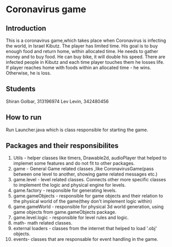 # Coronavirus game

## Introduction
This is a coronavirus game,which takes place when Coronavirus is infecting the world, in
Israel Kibutz.
The player has limited time. His goal is to buy enough food and return home, within allocated time.
He needs to gather money and to buy food. He can buy bike, it will double his speed. There are infected people
in Kibutz and each time player touches them he losses life.
If player reaches home with foods within an allocated time - he wins. Otherwise, he is loss. 

## Students
Shiran Golbar, 313196974
Lev Levin, 342480456

## How to run
Run Launcher.java which is class responsible for starting the game.


## Packages and their responsibilites
1. Utils - helper classes like timers, Drawable2d, audioPlayer that helped to implemet some features and do not
fit to other packages.
2. game - General Game related classes ,like CoronavirusGame(pass between one level to another, showing game
related messages etc.)
3. game.level - level related classes. Connects other more specific classes to implement the logic and physical engine
for levels.
4. game.factory - responsible for generating levels.
5. game.gameObjects - responsible for game objects and their relation to the physical world of the game(they don't
implement logic within)
6. game.gameWorld - responsible for physical 3d world generation, using game objects from game.gameObjects package.
7. game.level.logic - responsible for level rules and logic.
8. math- math related classes.
9. external loaders - classes from the internet that helped to load '.obj' objects.
10. events- classes that are responsable for event handling in the game.
